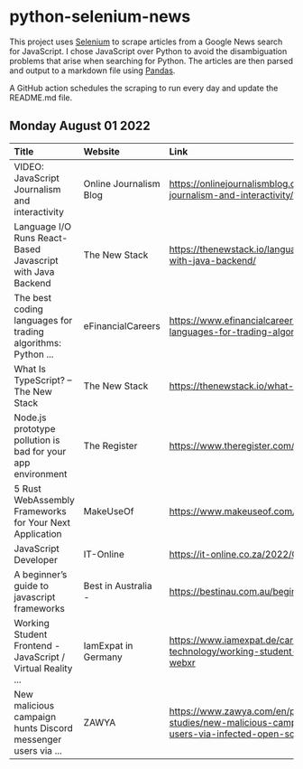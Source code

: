 # python-selenium-news

This project uses [Selenium](https://www.seleniumhq.org/) to scrape articles from a Google News search for JavaScript.
I chose JavaScript over Python to avoid the disambiguation problems that arise when searching for Python.
The articles are then parsed and output to a markdown file using [Pandas](https://pandas.pydata.org/).

A GitHub action schedules the scraping to run every day and update the README.md file.

## Monday August 01 2022


| Title                                                        | Website                | Link                                                                                                                                                        |
|:-------------------------------------------------------------|:-----------------------|:------------------------------------------------------------------------------------------------------------------------------------------------------------|
| VIDEO: JavaScript Journalism and interactivity               | Online Journalism Blog | https://onlinejournalismblog.com/2022/07/26/video-javascript-journalism-and-interactivity/                                                                  |
| Language I/O Runs React-Based Javascript with Java Backend   | The New Stack          | https://thenewstack.io/language-i-o-runs-react-based-javascript-with-java-backend/                                                                          |
| The best coding languages for trading algorithms: Python ... | eFinancialCareers      | https://www.efinancialcareers.com/news/2022/07/coding-languages-for-trading-algorithms                                                                      |
| What Is TypeScript? – The New Stack                          | The New Stack          | https://thenewstack.io/what-is-typescript/                                                                                                                  |
| Node.js prototype pollution is bad for your app environment  | The Register           | https://www.theregister.com/2022/07/25/nodejs_prototype_pollution/                                                                                          |
| 5 Rust WebAssembly Frameworks for Your Next Application      | MakeUseOf              | https://www.makeuseof.com/rust-webassembly-frameworks/                                                                                                      |
| JavaScript Developer                                         | IT-Online              | https://it-online.co.za/2022/07/29/javascript-developer-17/                                                                                                 |
| A beginner’s guide to javascript frameworks                  | Best in Australia -    | https://bestinau.com.au/beginners-guide-to-javascript-frameworks/                                                                                           |
| Working Student Frontend - JavaScript / Virtual Reality ...  | IamExpat in Germany    | https://www.iamexpat.de/career/jobs-germany/aachen/it-technology/working-student-frontend-javascript-virtual-reality-webxr                                  |
| New malicious campaign hunts Discord messenger users via ... | ZAWYA                  | https://www.zawya.com/en/press-release/research-and-studies/new-malicious-campaign-hunts-discord-messenger-users-via-infected-open-source-packages-asv5qbqh |